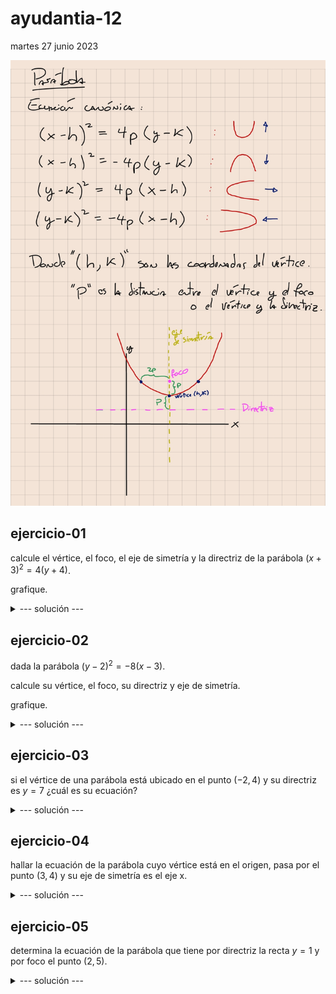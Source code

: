 # ayudantia-12

martes 27 junio 2023

![](img/r3.jpg)

## ejercicio-01

calcule el vértice, el foco, el eje de simetría y la directriz de la parábola $(x+3)^2=4(y+4)$.

grafique.

<details>
<summary>--- solución ---</summary>

---
la ecuación es de la forma $(x-h)^2=4p(y-k)$, por lo que representa una parábola que se extiende hacia arriba.

de la ecuación $(x+3)^2=4(y+4)$ se extrae que su vértice está en las coordenadas $(h,k)=(-3,4)$ y su parámetro $p$ es igual a $1$.

su foco está $p=1$ unidades hacia arriba del vértice, por lo que se ubica en las coordenadas $(-2,4)$.

su eje de simetría es la recta que pasa por el vértice y divide la parábola en dos. Como la parábola se extiende hacia arriba, su eje de simetría es la recta $x=-3$.

su directriz es una recta que pasa $p=1$ unidades abajo del vértice y es perpendicular al eje de simetría. En este caso es la recta $y=-5$.

el gráfico es el siguiente:

![](img/ej1.png)

---
</details>

## ejercicio-02

dada la parábola $(y-2)^2=-8(x-3)$.

calcule su vértice, el foco, su directriz y eje de simetría.

grafique.

<details>
<summary>--- solución ---</summary>

---
la ecuación es de la forma $(y-k)^2=-4p(x-h)$, por lo que representa una parábola que se extiende hacia la izquierda.

de la ecuación $(y-2)^2=-8(x-3)$ se extrae que su vértice está en las coordenadas $(h,k)=(3,2)$ y su parámetro $p$ es igual a $2$.

su foco está $p=2$ unidades hacia la izquierda del vértice, por lo que se ubica en las coordenadas $(1,2)$.

su eje de simetría es la recta que pasa por el vértice y divide la parábola en dos. Como la parábola se extiende hacia la izquierda, su eje de simetría es la recta $y=2$.

su directriz es una recta que pasa $p=2$ unidades a la derecha del vértice y es perpendicular al eje de simetría. En este caso es la recta $x=5$.

el gráfico es el siguiente:

![](img/ej2.png)

---
</details>

## ejercicio-03

si el vértice de una parábola está ubicado en el punto $(-2,4)$ y su directriz es $y=7$ ¿cuál es su ecuación?

<details>
<summary>--- solución ---</summary>

---
nos dan el vértice y la directriz.

notamos que la directriz está arriba del vértice, por lo que la parábola buscada se extiende hacia abajo y su ecuación es de la forma $(x-h)^2=-4p(y-k)$.

podemos calcular el parámetro $p$ encontrando la distancia entre el vértice y la directriz, en este caso $p=7-4=3$.

sabiendo todo esto podemos escribir la ecuación de la parábola.

$$(x-h)^2=-4p(y-k)$$

$$(x-(-2))^2=-4 \cdot 3 \cdot (y-4)$$

$$(x+2)^2=-12(y-4)$$

---
</details>

## ejercicio-04

hallar la ecuación de la parábola cuyo vértice está en el origen, pasa por el punto $(3,4)$ y su eje de simetría es el eje x.

<details>
<summary>--- solución ---</summary>

---
su vértice está en el origen $(0,0)$ y su eje de simetría es el eje x, por lo que es una parábola que se extiende hacia la derecha o la izquierda.

pasa por el punto $(3,4)$, por lo que se extiende hacia la derecha y su ecuación es de la forma $(y-k)^2=4p(x-h)$.

ya tenemos el vértice y solo falta encontrar el parámetro $p$.

para encontrar el parámetro $p$ reemplazamos el punto dado $(3,4)$ en la ecuación de la parábola.

$$(y-k)^2=4p(x-h)$$

$$(y-0)^2=4p(x-0)$$

$$(4-0)^2=4p(3-0)$$

$$4^2=4 \cdot 3 \cdot p$$

$$p = \frac{4}{3}$$

finalmente la ecuación es:

$$(y-k)^2=4p(x-h)$$

$$(y-0)^2=4 \cdot \frac{4}{3} \cdot(x-0)$$

$$y^2=\frac{16}{3} x$$
---
</details>

## ejercicio-05

determina la ecuación de la parábola que tiene por directriz la recta $y=1$ y por foco el punto $(2,5)$.

<details>
<summary>--- solución ---</summary>

---
el foco está arriba de la directriz, por lo que esta es una parábola que se extiende hacia arriba.

la distancia entre la directriz y el foco es igual a $2p$, por lo que:

$$2p=5-1$$

$$2p=4$$

$$p=2$$

para encontrar el vértice debemos bajar $p$ desde el foco, por lo que el vértice está ubicado en $(2,3)$.

finalmente la ecuación de la parábola es:

$$(x-h)^2=4p(y-k)$$

$$(x-2)^2=4\cdot 2 \cdot(y-3)$$

$$(x-2)^2=8(y-3)$$

---

</details>